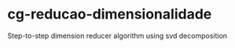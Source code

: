 cg-reducao-dimensionalidade
===========================

Step-to-step dimension reducer algorithm using svd decomposition
